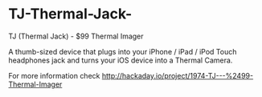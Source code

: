 TJ-Thermal-Jack-
================

TJ (Thermal Jack) - $99 Thermal Imager 

A thumb-sized device that plugs into your iPhone / iPad / iPod Touch headphones jack and turns your iOS device into a Thermal Camera.

For more information check http://hackaday.io/project/1974-TJ---%2499-Thermal-Imager
